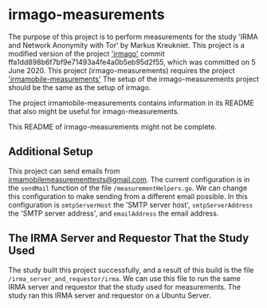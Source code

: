 # irmago-measurements

The purpose of this project is to perform measurements for the study 'IRMA and Network Anonymity with Tor' by Markus Kreukniet. This project is a modified version of the project ['irmago'](https://github.com/privacybydesign/irmago) commit ffa1dd898b6f7bf9e71493a4fe4a0b5eb95d2f55, which was committed on 5 June 2020. This project (irmago-measurements) requires the project ['irmamobile-measurements'](https://github.com/markuskreukniet/irmamobile-measurements) The setup of the irmago-measurements project should be the same as the setup of irmago.

The project irmamobile-measurements contains information in its README that also might be useful for irmago-measurements.

This README of irmago-measurements might not be complete.

## Additional Setup

This project can send emails from irmamobilemeasurementtests@gmail.com. The current configuration is in the `sendMail` function of the file `/measurementHelpers.go`. We can change this configuration to make sending from a different email possible. In this configuration is `smtpServerHost` the 'SMTP server host', `smtpServerAddress` the 'SMTP server address', and `emailAddress` the email address.

## The IRMA Server and Requestor That the Study Used

The study built this project successfully, and a result of this build is the file `/irma_server_and_requestor/irma`. We can use this file to run the same IRMA server and requestor that the study used for measurements. The study ran this IRMA server and requestor on a Ubuntu Server.
